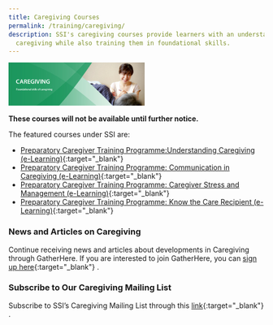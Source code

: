 ```yaml
---
title: Caregiving Courses
permalink: /training/caregiving/
description: SSI's caregiving courses provide learners with an understanding of
  caregiving while also training them in foundational skills.
---
```

![Social Service Institute (SSI) Singapore - Caregiver Training Courses](/images/training/caregiving_SSI_header-banner-757-x-239px9.jpg) 

**These courses will not be available until further notice.**

The featured courses under SSI are:   

-   [Preparatory Caregiver Training Programme:Understanding Caregiving   (e-Learning)](https://iltms.ssi.gov.sg/registration/#/Course?coursecode=SELC417){:target="_blank"}
-   [Preparatory Caregiver Training Programme: Communication in Caregiving (e-Learning)](https://iltms.ssi.gov.sg/registration/#/Course?coursecode=SELC419){:target="_blank"}
-   [Preparatory Caregiver Training Programme: Caregiver Stress and Management (e-Learning)](https://iltms.ssi.gov.sg/registration/#/Course?coursecode=SELC420){:target="_blank"}
-   [Preparatory Caregiver Training Programme: Know the Care Recipient (e-Learning)](https://iltms.ssi.gov.sg/registration/#/Course?coursecode=SELC418){:target="_blank"}

### News and Articles on Caregiving   

Continue receiving news and articles about developments in Caregiving through GatherHere. If you are interested to join GatherHere, you can [sign up here](https://go.gov.sg/gh-signup){:target="_blank"} .

### Subscribe to Our Caregiving Mailing List   

Subscribe to SSI’s Caregiving Mailing List through this [link](https://form.gov.sg/#!/62062a0f8cb95c001235e55d){:target="_blank"} .